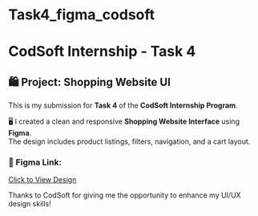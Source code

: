 # Task4_figma_codsoft
# CodSoft Internship - Task 4

## 🛍️ Project: Shopping Website UI

This is my submission for **Task 4** of the **CodSoft Internship Program**.

🖥️ I created a clean and responsive **Shopping Website Interface** using **Figma**.  
The design includes product listings, filters, navigation, and a cart layout.

### 🔗 Figma Link:
[Click to View Design](https://www.figma.com/design/10YJmeHAHh2ZIEVOMgUg46/Restaurent_menu?node-id=147323-3&m=dev&t=Sk52QWayj5u2wgqP-1s)

Thanks to CodSoft for giving me the opportunity to enhance my UI/UX design skills!
